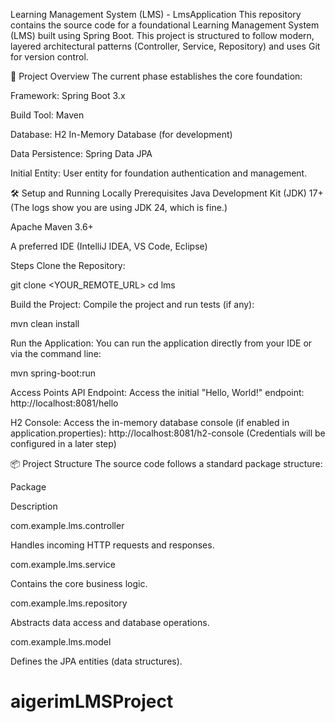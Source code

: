 Learning Management System (LMS) - LmsApplication
This repository contains the source code for a foundational Learning Management System (LMS) built using Spring Boot. This project is structured to follow modern, layered architectural patterns (Controller, Service, Repository) and uses Git for version control.

🚀 Project Overview
The current phase establishes the core foundation:

Framework: Spring Boot 3.x

Build Tool: Maven

Database: H2 In-Memory Database (for development)

Data Persistence: Spring Data JPA

Initial Entity: User entity for foundation authentication and management.

🛠️ Setup and Running Locally
Prerequisites
Java Development Kit (JDK) 17+ (The logs show you are using JDK 24, which is fine.)

Apache Maven 3.6+

A preferred IDE (IntelliJ IDEA, VS Code, Eclipse)

Steps
Clone the Repository:

git clone <YOUR_REMOTE_URL>
cd lms

Build the Project:
Compile the project and run tests (if any):

mvn clean install

Run the Application:
You can run the application directly from your IDE or via the command line:

mvn spring-boot:run

Access Points
API Endpoint: Access the initial "Hello, World!" endpoint:
http://localhost:8081/hello

H2 Console: Access the in-memory database console (if enabled in application.properties):
http://localhost:8081/h2-console (Credentials will be configured in a later step)

📦 Project Structure
The source code follows a standard package structure:

Package

Description

com.example.lms.controller

Handles incoming HTTP requests and responses.

com.example.lms.service

Contains the core business logic.

com.example.lms.repository

Abstracts data access and database operations.

com.example.lms.model

Defines the JPA entities (data structures).

# aigerimLMSProject
